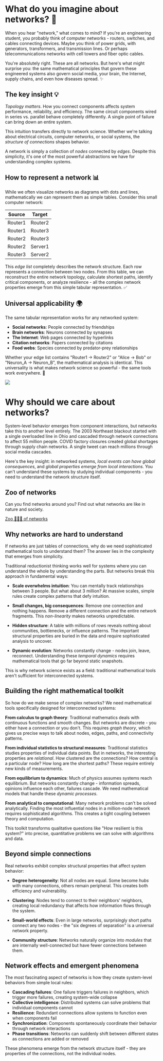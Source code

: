
# What do you imagine about networks? 🤔

When you hear "network," what comes to mind? If you're an engineering student, you probably think of computer networks - routers, switches, and cables connecting devices. Maybe you think of power grids, with generators, transformers, and transmission lines. Or perhaps telecommunications networks with cell towers and fiber optic cables.

You're absolutely right. These are all networks. But here's what might surprise you: the same mathematical principles that govern these engineered systems also govern social media, your brain, the Internet, supply chains, and even how diseases spread. ✨

## The key insight 💡

*Topology matters*. How you connect components affects system performance, reliability, and efficiency. The same circuit components wired in series vs. parallel behave completely differently. A single point of failure can bring down an entire system.

This intuition transfers directly to network science. Whether we're talking about electrical circuits, computer networks, or social systems, the *structure of connections* shapes behavior.

A network is simply a collection of *nodes* connected by *edges*. Despite this simplicity, it's one of the most powerful abstractions we have for understanding complex systems.

## How to represent a network 📊

While we often visualize networks as diagrams with dots and lines, mathematically we can represent them as simple tables. Consider this small computer network:

| Source | Target |
|--------|--------|
| Router1 | Router2 |
| Router1 | Router3 |
| Router2 | Router3 |
| Router2 | Server1 |
| Router3 | Server2 |

This *edge list* completely describes the network structure. Each row represents a connection between two nodes. From this table, we can reconstruct the entire network topology, calculate shortest paths, identify critical components, or analyze resilience - all the complex network properties emerge from this simple tabular representation. ✅

## Universal applicability 🌍

The same tabular representation works for any networked system:

- **Social networks**: People connected by friendships
- **Brain networks**: Neurons connected by synapses  
- **The Internet**: Web pages connected by hyperlinks
- **Citation networks**: Papers connected by citations
- **Food webs**: Species connected by predator-prey relationships

Whether your edge list contains "Router1 → Router2" or "Alice → Bob" or "Neuron_A → Neuron_B", the mathematical analysis is identical. This universality is what makes network science so powerful - the same tools work everywhere. 🔧

[![](https://memgraph.com/images/blog/graph-algorithms-list/memgraph-graph-algorithms-image14.png)](https://memgraph.com/images/blog/graph-algorithms-list/memgraph-graph-algorithms-image14.png)

# Why should we care about networks?

System-level behavior emerges from component interactions, but networks take this to another level entirely. The 2003 Northeast blackout started with a single overloaded line in Ohio and cascaded through network connections to affect 55 million people. COVID factory closures created global shortages through supply chain networks. A single tweet can reach millions through social media cascades.

Here's the key insight: in networked systems, *local events can have global consequences*, and *global properties emerge from local interactions*. You can't understand these systems by studying individual components - you need to understand the network structure itself.

## Zoo of networks

Can you find networks around you? Find out what networks are like in nature and society.

[Zoo 🐆🐘🦆 of networks](./zoo-of-networks.md)

## Why networks are hard to understand

If networks are just tables of connections, why do we need sophisticated mathematical tools to understand them? The answer lies in the complexity that emerges from simplicity.

Traditional reductionist thinking works well for systems where you can understand the whole by understanding the parts. But networks break this approach in fundamental ways:

- **Scale overwhelms intuition**: You can mentally track relationships between 3 people. But what about 3 million? At massive scales, simple rules create complex patterns that defy intuition.

- **Small changes, big consequences**: Remove one connection and nothing happens. Remove a different connection and the entire network fragments. This *non-linearity* makes networks unpredictable.

- **Hidden structure**: A table with millions of rows reveals nothing about communities, bottlenecks, or influence patterns. The important structural properties are buried in the data and require sophisticated analysis to uncover.

- **Dynamic evolution**: Networks constantly change - nodes join, leave, reconnect. Understanding these *temporal dynamics* requires mathematical tools that go far beyond static snapshots.

This is why network science exists as a field: traditional mathematical tools aren't sufficient for interconnected systems.

## Building the right mathematical toolkit

So how do we make sense of complex networks? We need mathematical tools specifically designed for interconnected systems:

**From calculus to graph theory**: Traditional mathematics deals with continuous functions and smooth changes. But networks are discrete - you either have a connection or you don't. This requires *graph theory*, which gives us precise ways to talk about nodes, edges, paths, and connectivity patterns.

**From individual statistics to structural measures**: Traditional statistics studies properties of individual data points. But in networks, the interesting properties are *relational*. How clustered are the connections? How central is a particular node? How long are the shortest paths? These require entirely new kinds of measurements.

**From equilibrium to dynamics**: Much of physics assumes systems reach equilibrium. But networks constantly change - information spreads, opinions influence each other, failures cascade. We need mathematical models that handle these *dynamic processes*.

**From analytical to computational**: Many network problems can't be solved analytically. Finding the most influential nodes in a million-node network requires sophisticated algorithms. This creates a tight coupling between theory and computation.

This toolkit transforms qualitative questions like "How resilient is this system?" into precise, quantitative problems we can solve with algorithms and data.

## Beyond simple connections

Real networks exhibit complex structural properties that affect system behavior:

- **Degree heterogeneity**: Not all nodes are equal. Some become *hubs* with many connections, others remain peripheral. This creates both efficiency and vulnerability.

- **Clustering**: Nodes tend to connect to their neighbors' neighbors, creating local redundancy that affects how information flows through the system.

- **Small-world effects**: Even in large networks, surprisingly short paths connect any two nodes - the "six degrees of separation" is a universal network property.

- **Community structure**: Networks naturally organize into *modules* that are internally well-connected but have fewer connections between them.

## Network effects and emergent phenomena

The most fascinating aspect of networks is how they create system-level behaviors from simple local rules:

- **Cascading failures**: One failure triggers failures in neighbors, which trigger more failures, creating system-wide collapse
- **Collective intelligence**: Distributed systems can solve problems that individual components cannot
- **Resilience**: Redundant connections allow systems to function even when components fail
- **Synchronization**: Components spontaneously coordinate their behavior through network interactions
- **Phase transitions**: Networks can suddenly shift between different states as connections are added or removed

These phenomena emerge from the network structure itself - they are properties of the connections, not the individual nodes.
